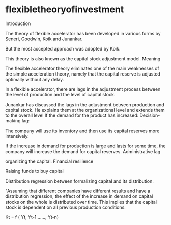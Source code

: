# flexibletheoryofinvestment
Introduction 

The theory of flexible accelerator has been developed in various forms by Seneri, Goodwin, Koik and Junankar.

But the most accepted approach was adopted by Koik.

This theory is also known as the capital stock adjustment model.
Meaning 

The flexible accelerator theory eliminates one of the main weaknesses of the simple acceleration theory, namely that the capital reserve is adjusted optimally without any delay.

In a flexible accelerator, there are lags in the adjustment process between the level of production and the level of capital stock.

Junankar has discussed the lags in the adjustment between production and capital stock. He explains them at the organizational level and extends them to the overall level
 If the demand for the product has increased:
Decision-making lag:

The company will use its inventory and then use its capital reserves more intensively.

If the increase in demand for production is large and lasts for some time, the company will increase the demand for capital reserves. 
Administrative lag 

organizing the capital.
 Financial resilience 

 Raising funds to buy capital

Distribution regression between formalizing capital and its distribution.

"Assuming that different companies have different results and have a distribution regression, the effect of the increase in demand on capital stocks on the whole is distributed over time. This implies that the capital stock is dependent on all previous production conditions. 



Kt = f ( Yt, Yt-1……., Yt-n)
